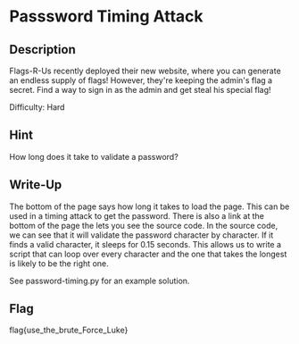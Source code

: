 # Passsword Timing Attack

## Description

Flags-R-Us recently deployed their new website, where you can generate an endless supply of flags! However, they're keeping the admin's flag a secret. Find a way to sign in as the admin and get steal his special flag!

Difficulty: Hard

## Hint

How long does it take to validate a password?

## Write-Up

The bottom of the page says how long it takes to load the page. This can be used in a timing attack to get the password.
There is also a link at the bottom of the page the lets you see the source code. 
In the source code, we can see that it will validate the password character by character. If it finds a valid character, it sleeps for 0.15 seconds.
This allows us to write a script that can loop over every character and the one that takes the longest is likely to be the right one.

See password-timing.py for an example solution.

## Flag

flag{use_the_brute_Force_Luke}
